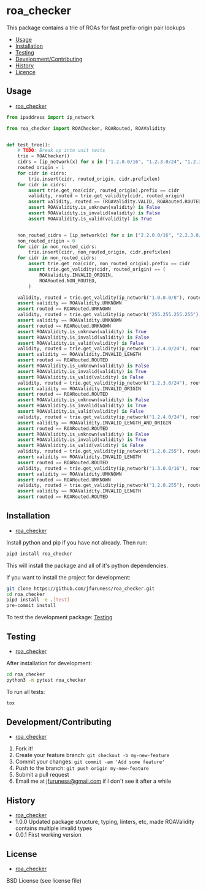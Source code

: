 # roa\_checker
This package contains a trie of ROAs for fast prefix-origin pair lookups

* [Usage](#usage)
* [Installation](#installation)
* [Testing](#testing)
* [Development/Contributing](#developmentcontributing)
* [History](#history)
* [Licence](#license)

## Usage
* [roa\_checker](#roa_checker)

```python
from ipaddress import ip_network

from roa_checker import ROAChecker, ROARouted, ROAValidity


def test_tree():
    # TODO: Break up into unit tests
    trie = ROAChecker()
    cidrs = [ip_network(x) for x in ["1.2.0.0/16", "1.2.3.0/24", "1.2.3.4"]]
    routed_origin = 1
    for cidr in cidrs:
        trie.insert(cidr, routed_origin, cidr.prefixlen)
    for cidr in cidrs:
        assert trie.get_roa(cidr, routed_origin).prefix == cidr
        validity, routed = trie.get_validity(cidr, routed_origin)
        assert validity, routed == (ROAValidity.VALID, ROARouted.ROUTED,)
        assert ROAValidity.is_unknown(validity) is False
        assert ROAValidity.is_invalid(validity) is False
        assert ROAValidity.is_valid(validity) is True


    non_routed_cidrs = [ip_network(x) for x in ["2.2.0.0/16", "2.2.3.0/24", "2.2.3.4"]]
    non_routed_origin = 0
    for cidr in non_routed_cidrs:
        trie.insert(cidr, non_routed_origin, cidr.prefixlen)
    for cidr in non_routed_cidrs:
        assert trie.get_roa(cidr, non_routed_origin).prefix == cidr
        assert trie.get_validity(cidr, routed_origin) == (
            ROAValidity.INVALID_ORIGIN,
            ROARouted.NON_ROUTED,
        )

    validity, routed = trie.get_validity(ip_network("1.0.0.0/8"), routed_origin)
    assert validity == ROAValidity.UNKNOWN
    assert routed == ROARouted.UNKNOWN
    validity, routed = trie.get_validity(ip_network("255.255.255.255"), routed_origin)
    assert validity == ROAValidity.UNKNOWN
    assert routed == ROARouted.UNKNOWN
    assert ROAValidity.is_unknown(validity) is True
    assert ROAValidity.is_invalid(validity) is False
    assert ROAValidity.is_valid(validity) is False
    validity, routed = trie.get_validity(ip_network("1.2.4.0/24"), routed_origin)
    assert validity == ROAValidity.INVALID_LENGTH
    assert routed == ROARouted.ROUTED
    assert ROAValidity.is_unknown(validity) is False
    assert ROAValidity.is_invalid(validity) is True
    assert ROAValidity.is_valid(validity) is False
    validity, routed = trie.get_validity(ip_network("1.2.3.0/24"), routed_origin + 1)
    assert validity == ROAValidity.INVALID_ORIGIN
    assert routed == ROARouted.ROUTED
    assert ROAValidity.is_unknown(validity) is False
    assert ROAValidity.is_invalid(validity) is True
    assert ROAValidity.is_valid(validity) is False
    validity, routed = trie.get_validity(ip_network("1.2.4.0/24"), routed_origin + 1)
    assert validity == ROAValidity.INVALID_LENGTH_AND_ORIGIN
    assert routed == ROARouted.ROUTED
    assert ROAValidity.is_unknown(validity) is False
    assert ROAValidity.is_invalid(validity) is True
    assert ROAValidity.is_valid(validity) is False
    validity, routed = trie.get_validity(ip_network("1.2.0.255"), routed_origin)
    assert validity == ROAValidity.INVALID_LENGTH
    assert routed == ROARouted.ROUTED
    validity, routed = trie.get_validity(ip_network("1.3.0.0/16"), routed_origin)
    assert validity == ROAValidity.UNKNOWN
    assert routed == ROARouted.UNKNOWN
    validity, routed = trie.get_validity(ip_network("1.2.0.255"), routed_origin)
    assert validity == ROAValidity.INVALID_LENGTH
    assert routed == ROARouted.ROUTED
```

## Installation
* [roa\_checker](#roa_checker)

Install python and pip if you have not already. Then run:

```bash
pip3 install roa_checker
```

This will install the package and all of it's python dependencies.

If you want to install the project for development:
```bash
git clone https://github.com/jfuruness/roa_checker.git
cd roa_checker
pip3 install -e .[test]
pre-commit install
```

To test the development package: [Testing](#testing)


## Testing
* [roa\_checker](#roa_checker)

After installation for development:

```bash
cd roa_checker
python3 -m pytest roa_checker
```

To run all tests:

```bash
tox
```

## Development/Contributing
* [roa\_checker](#roa_checker)

1. Fork it!
2. Create your feature branch: `git checkout -b my-new-feature`
3. Commit your changes: `git commit -am 'Add some feature'`
4. Push to the branch: `git push origin my-new-feature`
5. Submit a pull request
6. Email me at jfuruness@gmail.com if I don't see it after a while

## History
* [roa\_checker](#roa_checker)
* 1.0.0 Updated package structure, typing, linters, etc, made ROAValidity contains multiple invalid types
* 0.0.1 First working version


## License
* [roa\_checker](#roa_checker)

BSD License (see license file)
